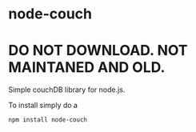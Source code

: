 # node-couch

# DO NOT DOWNLOAD. NOT MAINTANED AND OLD.

Simple couchDB library for node.js.

To install simply do a

    npm install node-couch